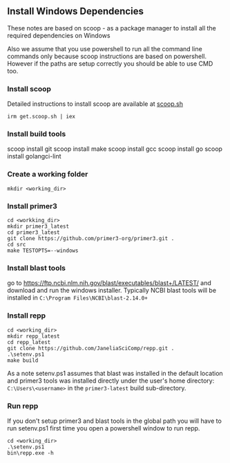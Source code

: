 ## Install Windows Dependencies

These notes are based on scoop - as a package manager to install all the
required dependencies on Windows

Also we assume that you use powershell to run all the command line commands only because scoop instructions are based on powershell. However if the paths are setup correctly you should be able to use CMD too.

### Install scoop

Detailed instructions to install scoop are available at [scoop.sh](https://scoop.sh/)
```
irm get.scoop.sh | iex
```

### Install build tools

scoop install git
scoop install make
scoop install gcc
scoop install go
scoop install golangci-lint

### Create a working folder

```
mkdir <working_dir>
```

### Install primer3
```
cd <workking_dir>
mkdir primer3_latest
cd primer3_latest
git clone https://github.com/primer3-org/primer3.git .
cd src
make TESTOPTS=--windows
```

### Install blast tools
go to https://ftp.ncbi.nlm.nih.gov/blast/executables/blast+/LATEST/ and download and run the windows installer.
Typically NCBI blast tools will be installed in `C:\Program Files\NCBI\blast-2.14.0+`

### Install repp

```
cd <working_dir>
mkdir repp_latest
cd repp_latest
git clone https://github.com/JaneliaSciComp/repp.git .
.\setenv.ps1
make build
```

As a note setenv.ps1 assumes that blast was installed in the default location and primer3 tools was installed directly under the user's home directory: `C:\Users\<username>` in the `primer3-latest` build sub-directory.

### Run repp
If you don't setup primer3 and blast tools in the global path you will have to run setenv.ps1 first time you open a powershell window to run repp.

```
cd <working_dir>
.\setenv.ps1
bin\repp.exe -h
```
